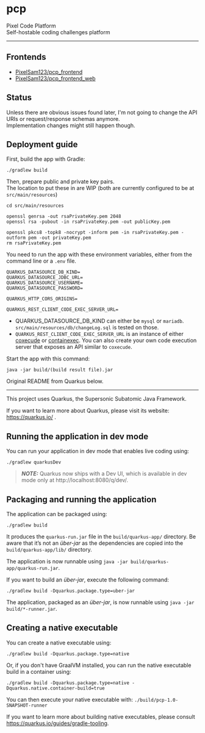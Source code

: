 # pcp

Pixel Code Platform  
Self-hostable coding challenges platform

---

## Frontends

- [PixelSam123/pcp_frontend](https://github.com/PixelSam123/pcp_frontend)
- [PixelSam123/pcp_frontend_web](https://github.com/PixelSam123/pcp_frontend_web)

## Status

Unless there are obvious issues found later, I'm not going to change the API URIs or request/response schemas anymore.  
Implementation changes might still happen though.

## Deployment guide

First, build the app with Gradle:

```
./gradlew build
```

Then, prepare public and private key pairs.  
The location to put these in are WIP (both are currently configured to be at `src/main/resources`)

```
cd src/main/resources

openssl genrsa -out rsaPrivateKey.pem 2048
openssl rsa -pubout -in rsaPrivateKey.pem -out publicKey.pem

openssl pkcs8 -topk8 -nocrypt -inform pem -in rsaPrivateKey.pem -outform pem -out privateKey.pem
rm rsaPrivateKey.pem
```

You need to run the app with these environment variables, either from the command line or a `.env` file.

```
QUARKUS_DATASOURCE_DB_KIND=
QUARKUS_DATASOURCE_JDBC_URL=
QUARKUS_DATASOURCE_USERNAME=
QUARKUS_DATASOURCE_PASSWORD=

QUARKUS_HTTP_CORS_ORIGINS=

QUARKUS_REST_CLIENT_CODE_EXEC_SERVER_URL=
```

- QUARKUS_DATASOURCE_DB_KIND can either be `mysql` or `mariadb`. `src/main/resources/db/changeLog.sql` is tested on those.
- `QUARKUS_REST_CLIENT_CODE_EXEC_SERVER_URL` is an instance of either [coxecude](https://github.com/PixelSam123/coxecude) or [containexec](https://github.com/PixelSam123/containexec). You can also create your own code execution server that exposes an API similar to `coxecude`.

Start the app with this command:

```
java -jar build/(build result file).jar
```

Original README from Quarkus below.

---

This project uses Quarkus, the Supersonic Subatomic Java Framework.

If you want to learn more about Quarkus, please visit its website: https://quarkus.io/ .

## Running the application in dev mode

You can run your application in dev mode that enables live coding using:

```shell script
./gradlew quarkusDev
```

> **_NOTE:_**  Quarkus now ships with a Dev UI, which is available in dev mode only
> at http://localhost:8080/q/dev/.

## Packaging and running the application

The application can be packaged using:

```shell script
./gradlew build
```

It produces the `quarkus-run.jar` file in the `build/quarkus-app/` directory.
Be aware that it’s not an _über-jar_ as the dependencies are copied into
the `build/quarkus-app/lib/` directory.

The application is now runnable using `java -jar build/quarkus-app/quarkus-run.jar`.

If you want to build an _über-jar_, execute the following command:

```shell script
./gradlew build -Dquarkus.package.type=uber-jar
```

The application, packaged as an _über-jar_, is now runnable using `java -jar build/*-runner.jar`.

## Creating a native executable

You can create a native executable using:

```shell script
./gradlew build -Dquarkus.package.type=native
```

Or, if you don't have GraalVM installed, you can run the native executable build in a container
using:

```shell script
./gradlew build -Dquarkus.package.type=native -Dquarkus.native.container-build=true
```

You can then execute your native executable with: `./build/pcp-1.0-SNAPSHOT-runner`

If you want to learn more about building native executables, please
consult https://quarkus.io/guides/gradle-tooling.
